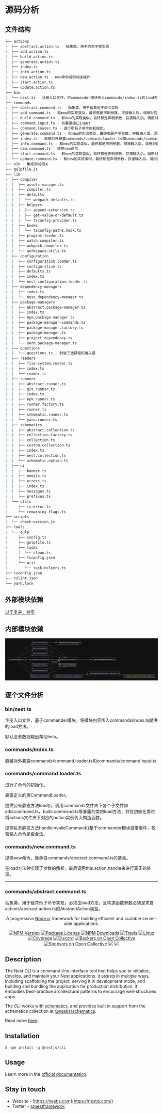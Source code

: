 # 源码分析

## 文件结构

``` bash
├── actions
|  ├── abstract.action.ts - 抽象类，用于约束子类实现
|  ├── add.action.ts
|  ├── build.action.ts
|  ├── generate.action.ts
|  ├── index.ts
|  ├── info.action.ts
|  ├── new.action.ts - new命令后的相关操作
|  ├── start.action.ts
|  └── update.action.ts
├── bin
|  └── nest.ts - 注册入口文件，将commander模块传入commands/index.ts的load方法。
├── commands
|  ├── abstract.command.ts - 抽象类，用于给其他子命令实现
|  ├── add.command.ts - 和new的实现类似，最终都是声明参数，拼接输入后，调用对应的action.handle
|  ├── build.command.ts - 和new的实现类似，最终都是声明参数，拼接输入后，调用对应的action.handle
|  ├── command.input.ts - 仅暴露接口Input
|  ├── command.loader.ts - 进行所有子命令的初始化。
|  ├── generate.command.ts - 和new的实现类似，最终都是声明参数，拼接输入后，调用对应的action.handle
|  ├── index.ts - 直接对外暴露commands/command.loader.ts和commands/command.input.ts
|  ├── info.command.ts - 和new的实现类似，最终都是声明参数，拼接输入后，调用对应的action.handle
|  ├── new.command.ts - 提供new命令
|  ├── start.command.ts - 和new的实现类似，最终都是声明参数，拼接输入后，调用对应的action.handle
|  └── update.command.ts - 和new的实现类似，最终都是声明参数，拼接输入后，调用对应的action.handle
├── e2e - 集成测试相关
├── gulpfile.js
├── lib
|  ├── compiler
|  |  ├── assets-manager.ts
|  |  ├── compiler.ts
|  |  ├── defaults
|  |  |  └── webpack-defaults.ts
|  |  ├── helpers
|  |  |  ├── append-extension.ts
|  |  |  ├── get-value-or-default.ts
|  |  |  └── tsconfig-provider.ts
|  |  ├── hooks
|  |  |  └── tsconfig-paths.hook.ts
|  |  ├── plugins-loader.ts
|  |  ├── watch-compiler.ts
|  |  ├── webpack-compiler.ts
|  |  └── workspace-utils.ts
|  ├── configuration
|  |  ├── configuration.loader.ts
|  |  ├── configuration.ts
|  |  ├── defaults.ts
|  |  ├── index.ts
|  |  └── nest-configuration.loader.ts
|  ├── dependency-managers
|  |  ├── index.ts
|  |  └── nest.dependency-manager.ts
|  ├── package-managers
|  |  ├── abstract.package-manager.ts
|  |  ├── index.ts
|  |  ├── npm.package-manager.ts
|  |  ├── package-manager-commands.ts
|  |  ├── package-manager.factory.ts
|  |  ├── package-manager.ts
|  |  ├── project.dependency.ts
|  |  └── yarn.package-manager.ts
|  ├── questions
|  |  └── questions.ts - 封装了选择题和输入题
|  ├── readers
|  |  ├── file-system.reader.ts
|  |  ├── index.ts
|  |  └── reader.ts
|  ├── runners
|  |  ├── abstract.runner.ts
|  |  ├── git.runner.ts
|  |  ├── index.ts
|  |  ├── npm.runner.ts
|  |  ├── runner.factory.ts
|  |  ├── runner.ts
|  |  ├── schematic.runner.ts
|  |  └── yarn.runner.ts
|  ├── schematics
|  |  ├── abstract.collection.ts
|  |  ├── collection.factory.ts
|  |  ├── collection.ts
|  |  ├── custom.collection.ts
|  |  ├── index.ts
|  |  ├── nest.collection.ts
|  |  └── schematic.option.ts
|  ├── ui
|  |  ├── banner.ts
|  |  ├── emojis.ts
|  |  ├── errors.ts
|  |  ├── index.ts
|  |  ├── messages.ts
|  |  └── prefixes.ts
|  └── utils
|     ├── is-error.ts
|     └── remaining-flags.ts
├── scripts
|  └── check-version.js
├── tools
|  └── gulp
|     ├── config.ts
|     ├── gulpfile.ts
|     ├── tasks
|     |  └── clean.ts
|     ├── tsconfig.json
|     └── util
|        └── task-helpers.ts
├── tsconfig.json
├── tslint.json
└── yarn.lock
```

## 外部模块依赖

[过于复杂，参见](http://npm.broofa.com/?q=@nestjs/cli)

## 内部模块依赖

![img](./graphviz/command.loader.gv.svg)

## 逐个文件分析

### bin/nest.ts

注册入口文件，基于commander模块，将模块内容传入commands/index.ts提供的load方法。

默认没参数则输出帮助help。

### commands/index.ts

直接对外暴露commands/command.loader.ts和commands/command.input.ts

### commands/command.loader.ts

进行子命令的初始化。

暴露定义的类CommandLoader。

提供公有静态方法load()，调用commands文件夹下各个子文件如add.command.ts，build.command.ts等暴露的类的load方法，并在初始化类时将actions文件夹下对应的action实例传入构造函数。

提供私有静态方法handleInvalidCommand()基于commander模块自带事件，校验输入命令是否合法。

### commands/new.command.ts

提供new命令，继承自commands/abstract.command.ts的基类。

在load方法钟实现了参数的解析，最后调用this.action.handle来进行真正的处理。

---

### commands/abstract.command.ts

抽象类，用于给其他子命令实现，必须由load方法，且构造函数参数必须是来自actions/abstract.action.ts的AbstractAction类型。








  <p align="center">A progressive <a href="http://nodejs.org" target="blank">Node.js</a> framework for building efficient and scalable server-side applications.</p>
    <p align="center">
<a href="https://www.npmjs.com/~nestjscore"><img src="https://img.shields.io/npm/v/@nestjs/cli.svg" alt="NPM Version" /></a>
<a href="https://www.npmjs.com/~nestjscore"><img src="https://img.shields.io/npm/l/@nestjs/cli.svg" alt="Package License" /></a>
<a href="https://www.npmjs.com/~nestjscore"><img src="https://img.shields.io/npm/dm/@nestjs/cli.svg" alt="NPM Downloads" /></a>
  <a href="https://travis-ci.org/nestjs/nest"><img src="https://api.travis-ci.org/nestjs/nest.svg?branch=master" alt="Travis" /></a>
<a href="https://travis-ci.org/nestjs/nest"><img src="https://img.shields.io/travis/nestjs/nest/master.svg?label=linux" alt="Linux" /></a>
<a href="https://coveralls.io/github/nestjs/nest?branch=master" target="_blank"><img src="https://coveralls.io/repos/github/nestjs/nest/badge.svg?branch=master#9" alt="Coverage" /></a>
<a href="https://discord.gg/G7Qnnhy" target="_blank"><img src="https://img.shields.io/badge/discord-online-brightgreen.svg" alt="Discord"/></a>
<a href="https://opencollective.com/nest#backer" target="_blank"><img src="https://opencollective.com/nest/backers/badge.svg" alt="Backers on Open Collective" /></a>
<a href="https://opencollective.com/nest#sponsor" target="_blank"><img src="https://opencollective.com/nest/sponsors/badge.svg" alt="Sponsors on Open Collective" /></a>
  <a href="https://paypal.me/kamilmysliwiec" target="_blank"><img src="https://img.shields.io/badge/Donate-PayPal-ff3f59.svg"/></a>
  <a href="https://twitter.com/nestframework" target="_blank"><img src="https://img.shields.io/twitter/follow/nestframework.svg?style=social&label=Follow"></a>

## Description

The Nest CLI is a command-line interface tool that helps you to initialize, develop, and maintain your Nest applications. It assists in multiple ways, including scaffolding the project, serving it in development mode, and building and bundling the application for production distribution. It embodies best-practice architectural patterns to encourage well-structured apps.

The CLI works with [schematics](https://github.com/angular/angular-cli/tree/master/packages/angular_devkit/schematics), and provides built in support from the schematics collection at [@nestjs/schematics](https://github.com/nestjs/schematics).

Read more [here](https://docs.nestjs.com/cli/overview).

## Installation

```
$ npm install -g @nestjs/cli
```

## Usage

Learn more in the [official documentation](https://docs.nestjs.com/cli/overview).

## Stay in touch

- Website - [https://nestjs.com](https://nestjs.com/)
- Twitter - [@nestframework](https://twitter.com/nestframework)
